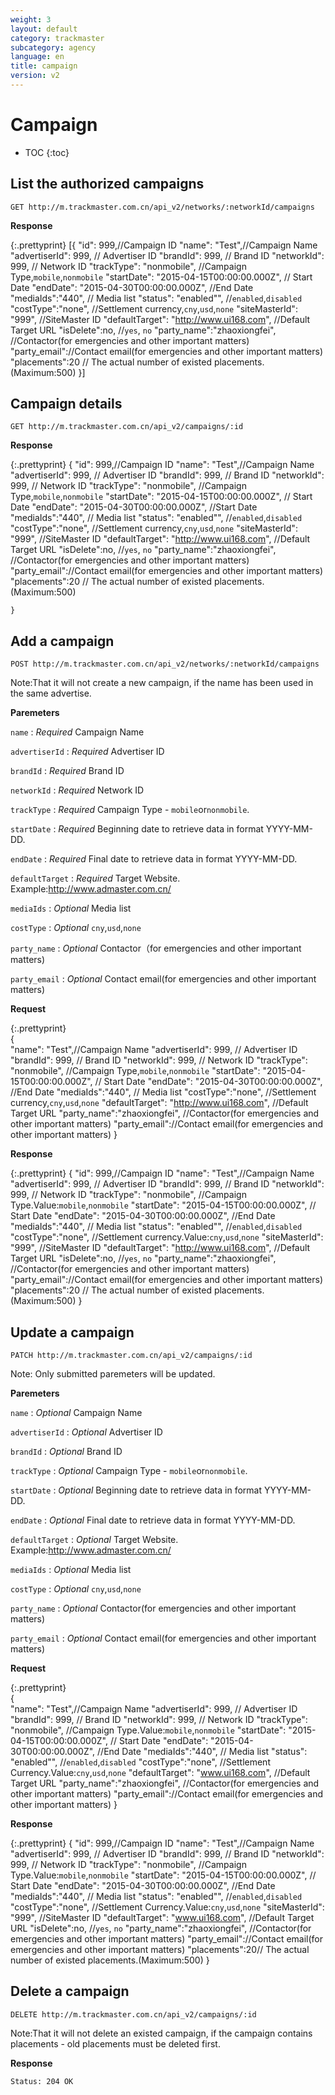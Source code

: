 ```yaml
---
weight: 3
layout: default
category: trackmaster
subcategory: agency
language: en
title: campaign
version: v2
---
```


# Campaign

* TOC
{:toc}

## List the authorized campaigns

    GET http://m.trackmaster.com.cn/api_v2/networks/:networkId/campaigns

**Response**

{:.prettyprint}
    [{
    "id": 999,//Campaign ID
    "name": "Test",//Campaign Name
    "advertiserId": 999, // Advertiser ID
    "brandId": 999, // Brand ID
    "networkId": 999, // Network ID
    "trackType": "nonmobile", //Campaign Type,`mobile`,`nonmobile`
    "startDate": "2015-04-15T00:00:00.000Z", // Start Date
    "endDate": "2015-04-30T00:00:00.000Z", //End Date
    "mediaIds":"440", // Media list
    "status": "enabled"", //`enabled`,`disabled`
    "costType":"none", //Settlement currency,`cny`,`usd`,`none`
    "siteMasterId": "999", //SiteMaster ID
    "defaultTarget": "http://www.ui168.com", //Default Target URL
    "isDelete":no, //`yes`, `no`
    "party_name":"zhaoxiongfei", //Contactor(for emergencies and other important matters)
    "party_email"://Contact email(for emergencies and other important matters)
    "placements":20 // The actual number of existed placements.(Maximum:500)
    }]


## Campaign details

    GET http://m.trackmaster.com.cn/api_v2/campaigns/:id

**Response**

{:.prettyprint}
    {
    "id": 999,//Campaign ID
    "name": "Test",//Campaign Name
    "advertiserId": 999, // Advertiser ID
    "brandId": 999, // Brand ID
    "networkId": 999, // Network ID
    "trackType": "nonmobile", //Campaign Type,`mobile`,`nonmobile`
    "startDate": "2015-04-15T00:00:00.000Z", // Start Date
    "endDate": "2015-04-30T00:00:00.000Z", //Start Date
    "mediaIds":"440", // Media list
    "status": "enabled"", //`enabled`,`disabled`
    "costType":"none", //Settlement currency,`cny`,`usd`,`none`
    "siteMasterId": "999", //SiteMaster ID
    "defaultTarget": "http://www.ui168.com", //Default Target URL
    "isDelete":no, //`yes`, `no`
    "party_name":"zhaoxiongfei", //Contactor(for emergencies and other important matters)
    "party_email"://Contact email(for emergencies and other important matters)
    "placements":20 // The actual number of existed placements.(Maximum:500)

    }

## Add a campaign

    POST http://m.trackmaster.com.cn/api_v2/networks/:networkId/campaigns


Note:That it will not create a new campaign, if the name has been used in the same advertise.

**Paremeters**

`name`
: _Required_  Campaign Name

`advertiserId`
: _Required_  Advertiser ID

`brandId`
: _Required_  Brand ID

`networkId`
: _Required_  Network ID

`trackType`
: _Required_  Campaign Type - `mobile`or`nonmobile`.

`startDate`
: _Required_  Beginning date to retrieve data in format YYYY-MM-DD.

`endDate`
: _Required_  Final date to retrieve data in format YYYY-MM-DD.

`defaultTarget`
: _Required_   Target Website. Example:http://www.admaster.com.cn/

`mediaIds`
: _Optional_   Media list

`costType`
: _Optional_   `cny`,`usd`,`none`

`party_name`
: _Optional_   Contactor（for emergencies and other important matters)

`party_email`
: _Optional_   Contact email(for emergencies and other important matters)

**Request**


{:.prettyprint}   
    {	
    	"name": "Test",//Campaign Name
    	"advertiserId": 999, // Advertiser ID
    	"brandId": 999, // Brand ID
    	"networkId": 999, // Network ID
    	"trackType": "nonmobile", //Campaign Type,`mobile`,`nonmobile`
    	"startDate": "2015-04-15T00:00:00.000Z", // Start Date
    	"endDate": "2015-04-30T00:00:00.000Z", //End Date
    	"mediaIds":"440", // Media list
    	"costType":"none", //Settlement currency,`cny`,`usd`,`none`
    	"defaultTarget": "http://www.ui168.com", //Default Target URL
   	 	"party_name":"zhaoxiongfei", //Contactor(for emergencies and other important matters)
    	"party_email"://Contact email(for emergencies and other important matters)
    }

	


**Response**


{:.prettyprint}
    {
    "id": 999,//Campaign ID
    "name": "Test",//Campaign Name
    "advertiserId": 999, // Advertiser ID
    "brandId": 999, // Brand ID
    "networkId": 999, // Network ID
    "trackType": "nonmobile", //Campaign Type.Value:`mobile`,`nonmobile`
    "startDate": "2015-04-15T00:00:00.000Z", // Start Date
    "endDate": "2015-04-30T00:00:00.000Z", //End Date
    "mediaIds":"440", // Media list
    "status": "enabled"", //`enabled`,`disabled`
    "costType":"none", //Settlement currency.Value:`cny`,`usd`,`none`
    "siteMasterId": "999", //SiteMaster ID
    "defaultTarget": "http://www.ui168.com", //Default Target URL
    "isDelete":no, //`yes`, `no`
   	"party_name":"zhaoxiongfei", //Contactor(for emergencies and other important matters)
    "party_email"://Contact email(for emergencies and other important matters)
    "placements":20 // The actual number of existed placements.(Maximum:500)
    }

## Update a campaign

    PATCH http://m.trackmaster.com.cn/api_v2/campaigns/:id

Note: Only submitted paremeters will be updated.

**Paremeters**

`name`
: _Optional_  Campaign Name

`advertiserId`
: _Optional_  Advertiser ID

`brandId`
: _Optional_  Brand ID

`trackType`
: _Optional_  Campaign Type - `mobile`or`nonmobile`.

`startDate`
: _Optional_  Beginning date to retrieve data in format YYYY-MM-DD.

`endDate`
: _Optional_  Final date to retrieve data in format YYYY-MM-DD.

`defaultTarget`
: _Optional_   Target Website. Example:http://www.admaster.com.cn/

`mediaIds`
: _Optional_   Media list

`costType`
: _Optional_   `cny`,`usd`,`none`

`party_name`
: _Optional_   Contactor(for emergencies and other important matters)

`party_email`
: _Optional_   Contact email(for emergencies and other important matters)

**Request**


{:.prettyprint}   
    {	
    	"name": "Test",//Campaign Name
    	"advertiserId": 999, // Advertiser ID
    	"brandId": 999, // Brand ID
    	"networkId": 999, // Network ID
    	"trackType": "nonmobile", //Campaign Type.Value:`mobile`,`nonmobile`
    	"startDate": "2015-04-15T00:00:00.000Z", // Start Date
    	"endDate": "2015-04-30T00:00:00.000Z", //End Date
    	"mediaIds":"440", // Media list
    	"status": "enabled"", //`enabled`,`disabled`
    	"costType":"none", //Settlement Currency.Value:`cny`,`usd`,`none`
    	"defaultTarget": "www.ui168.com", //Default Target URL
   		"party_name":"zhaoxiongfei", //Contactor(for emergencies and other important matters)
    	"party_email"://Contact email(for emergencies and other important matters)
    }

    
    
**Response**

{:.prettyprint}
    {
    	"id": 999,//Campaign ID
    	"name": "Test",//Campaign Name
    	"advertiserId": 999, // Advertiser ID
    	"brandId": 999, // Brand ID
    	"networkId": 999, // Network ID
    	"trackType": "nonmobile", //Campaign Type.Value:`mobile`,`nonmobile`
    	"startDate": "2015-04-15T00:00:00.000Z", // Start Date
    	"endDate": "2015-04-30T00:00:00.000Z", //End Date
    	"mediaIds":"440", // Media list
    	"status": "enabled"", //`enabled`,`disabled`
    	"costType":"none", //Settlement Currency.Value:`cny`,`usd`,`none`
    	"siteMasterId": "999", //SiteMaster ID
    	"defaultTarget": "www.ui168.com", //Default Target URL
    	"isDelete":no, //`yes`, `no`
   		"party_name":"zhaoxiongfei", //Contactor(for emergencies and other important matters)
    	"party_email"://Contact email(for emergencies and other important matters)
    	"placements":20// The actual number of existed placements.(Maximum:500)
    }


## Delete a campaign

    DELETE http://m.trackmaster.com.cn/api_v2/campaigns/:id


Note:That it will not delete an existed campaign, if the campaign contains placements - old placements must be deleted first.

**Response**

    Status: 204 OK

